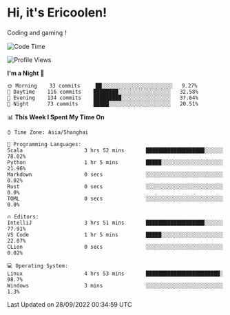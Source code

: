 # Hi, it's Ericoolen!
Coding and gaming！

<!--START_SECTION:waka-->
![Code Time](http://img.shields.io/badge/Code%20Time-404%20hrs%2049%20mins-blue)

![Profile Views](http://img.shields.io/badge/Profile%20Views-1-blue)

**I'm a Night 🦉** 

```text
🌞 Morning    33 commits     ██░░░░░░░░░░░░░░░░░░░░░░░   9.27% 
🌆 Daytime    116 commits    ████████░░░░░░░░░░░░░░░░░   32.58% 
🌃 Evening    134 commits    █████████░░░░░░░░░░░░░░░░   37.64% 
🌙 Night      73 commits     █████░░░░░░░░░░░░░░░░░░░░   20.51%

```


📊 **This Week I Spent My Time On** 

```text
⌚︎ Time Zone: Asia/Shanghai

💬 Programming Languages: 
Scala                    3 hrs 52 mins       ███████████████████░░░░░░   78.02% 
Python                   1 hr 5 mins         █████░░░░░░░░░░░░░░░░░░░░   21.96% 
Markdown                 0 secs              ░░░░░░░░░░░░░░░░░░░░░░░░░   0.02% 
Rust                     0 secs              ░░░░░░░░░░░░░░░░░░░░░░░░░   0.0% 
TOML                     0 secs              ░░░░░░░░░░░░░░░░░░░░░░░░░   0.0%

🔥 Editors: 
IntelliJ                 3 hrs 51 mins       ███████████████████░░░░░░   77.91% 
VS Code                  1 hr 5 mins         █████░░░░░░░░░░░░░░░░░░░░   22.07% 
CLion                    0 secs              ░░░░░░░░░░░░░░░░░░░░░░░░░   0.02%

💻 Operating System: 
Linux                    4 hrs 53 mins       ████████████████████████░   98.7% 
Windows                  3 mins              ░░░░░░░░░░░░░░░░░░░░░░░░░   1.3%

```


 Last Updated on 28/09/2022 00:34:59 UTC
<!--END_SECTION:waka-->

